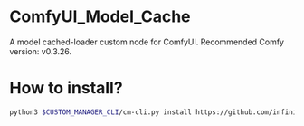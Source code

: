 # ComfyUI_Model_Cache
A model cached-loader custom node for ComfyUI. Recommended Comfy version: v0.3.26.

# How to install?
```bash
python3 $CUSTOM_MANAGER_CLI/cm-cli.py install https://github.com/infinigence/ComfyUI_Model_Cache.git
```